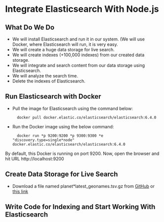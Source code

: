 # Integrate Elasticsearch With Node.js

## What Do We Do

* We will install Elasticsearch and run it in our system. (We will use Docker, where Elasticsearch will run, it is very easy.
* We will create a huge data storage for live search.
* We will create indexes (+100,000 indexes) from our created data storage.
* We will integrate and search content from our data storage using Elasticsearch.
* We will analyze the search time.
* Delete the indexes of Elasticsearch.

## Run Elasticsearch with Docker

* Pull the image for Elasticsearch using the command below:

        docker pull docker.elastic.co/elasticsearch/elasticsearch:6.4.0

* Run the Docker image using the below command:

        docker run *p 9200:9200 *p 9300:9300 *e "discovery.type=single*node" docker.elastic.co/elasticsearch/elasticsearch:6.4.0

By default, this Docker is running on port 9200. Now, open the browser and hit URL http://localhost:9200 

## Create Data Storage for Live Search

* Download a file named planet*latest_geonames.tsv.gz from [GitHub](https://github.com/geometalab/OSMNames/releases/download/v2.0/planet*latest_geonames.tsv.gz) or [this link](https://github.com/OSMNames/OSMNames/releases)

## Write Code for Indexing and Start Working With Elasticsearch